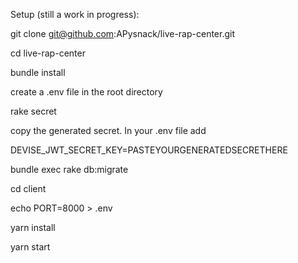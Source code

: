 Setup (still a work in progress):

git clone git@github.com:APysnack/live-rap-center.git

cd live-rap-center

bundle install

create a .env file in the root directory

rake secret

copy the generated secret. In your .env file add

DEVISE_JWT_SECRET_KEY=PASTEYOURGENERATEDSECRETHERE

bundle exec rake db:migrate

cd client

echo PORT=8000 > .env

yarn install

yarn start
